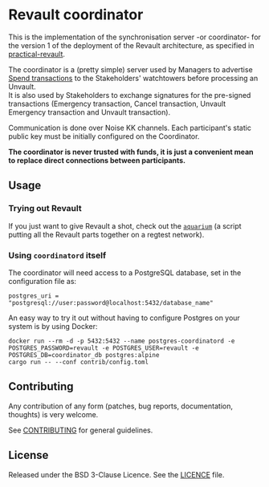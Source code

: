# Revault coordinator

This is the implementation of the synchronisation server -or coordinator- for the version
1 of the deployment of the Revault architecture, as specified in [practical-revault](https://github.com/re-vault/practical-revault).

The coordinator is a (pretty simple) server used by Managers to advertise
[Spend transactions](https://github.com/re-vault/practical-revault/blob/master/transactions.md#spend_tx)
to the Stakeholders' watchtowers before processing an Unvault.  
It is also used by Stakeholders to exchange signatures for the pre-signed transactions
(Emergency transaction, Cancel transaction, Unvault Emergency transaction and Unvault
transaction).

Communication is done over Noise KK channels. Each participant's static public key must be
initially configured on the Coordinator.  

**The coordinator is never trusted with funds, it is just a convenient mean to replace
direct connections between participants.**

## Usage

### Trying out Revault

If you just want to give Revault a shot, check out the [`aquarium`](https://github.com/revault/aquarium)
(a script putting all the Revault parts together on a regtest network).

### Using `coordinatord` itself

The coordinator will need access to a PostgreSQL database, set in the configuration file as:
```
postgres_uri = "postgresql://user:password@localhost:5432/database_name"
```

An easy way to try it out without having to configure Postgres on your system is by using Docker:
```
docker run --rm -d -p 5432:5432 --name postgres-coordinatord -e POSTGRES_PASSWORD=revault -e POSTGRES_USER=revault -e POSTGRES_DB=coordinator_db postgres:alpine
cargo run -- --conf contrib/config.toml
```

## Contributing

Any contribution of any form (patches, bug reports, documentation, thoughts) is very
welcome.

See [CONTRIBUTING](CONTRIBUTING.md) for general guidelines.

## License

Released under the BSD 3-Clause Licence. See the [LICENCE](LICENCE) file.
